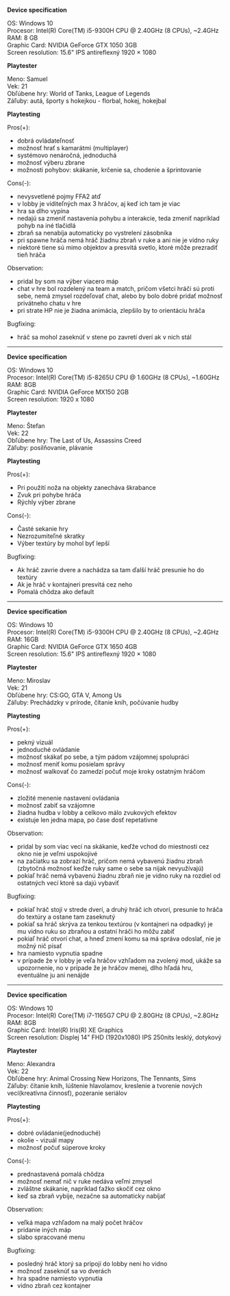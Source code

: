 **Device specification**

OS: Windows 10\
Procesor: Intel(R) Core(TM) i5-9300H CPU @ 2.40GHz (8 CPUs), ~2.4GHz\
RAM: 8 GB\
Graphic Card: NVIDIA GeForce GTX 1050 3GB\
Screen resolution: 15.6" IPS antireflexný 1920 × 1080

**Playtester**

Meno: Samuel\
Vek: 21\
Obľúbene hry: World of Tanks, League of Legends\
Záľuby: autá, športy s hokejkou - florbal, hokej, hokejbal

**Playtesting**

Pros(+):
- dobrá ovládateľnosť
- možnosť hrať s kamarátmi (multiplayer)
- systémovo nenáročná, jednoduchá
- možnosť výberu zbrane
- možnosti pohybov: skákanie, krčenie sa, chodenie a šprintovanie

Cons(-):
- nevysvetlené pojmy FFA2 atď
- v lobby je viditeľných max 3 hráčov, aj keď ich tam je viac
- hra sa dlho vypína
- nedajú sa zmeniť nastavenia pohybu a interakcie, teda zmeniť napríklad pohyb na iné tlačidlá
- zbraň sa nenabíja automaticky po vystrelení zásobníka
- pri spawne hráča nemá hráč žiadnu zbraň v ruke a ani nie je vidno ruky
- niektoré tiene sú mimo objektov a presvitá svetlo, ktoré môže prezradiť tieň hráča

Observation:
- pridal by som na výber viacero máp
- chat v hre bol rozdelený na team a match, pričom všetci hráči sú proti sebe, nemá zmysel rozdeľovať chat, alebo by bolo dobré pridať možnosť privátneho chatu v hre
- pri strate HP nie je žiadna animácia, zlepšilo by to orientáciu hráča

Bugfixing:
- hráč sa mohol zaseknúť v stene po zavretí dverí ak v nich stál

---

**Device specification**

OS: Windows 10\
Procesor: Intel(R) Core(TM) i5-8265U CPU @ 1.60GHz (8 CPUs), ~1.60GHz\
RAM: 8GB\
Graphic Card: NVIDIA GeForce MX150 2GB\
Screen resolution: 1920 x 1080

**Playtester**

Meno: Štefan\
Vek: 22\
Obľúbene hry: The Last of Us, Assassins Creed\
Záľuby: posilňovanie, plávanie

**Playtesting**

Pros(+):
- Pri použití noža na objekty zanecháva škrabance
- Zvuk pri pohybe hráča
- Rýchly výber zbrane

Cons(-):
- Časté sekanie hry
- Nezrozumiteľné skratky
- Výber textúry by mohol byť lepší

Bugfixing:
- Ak hráč zavrie dvere a nachádza sa tam ďalší hráč presunie ho do textúry
- Ak je hráč v kontajneri presvitá cez neho
- Pomalá chôdza ako default

---

**Device specification**

OS: Windows 10\
Procesor: Intel(R) Core(TM) i5-9300H CPU @ 2.40GHz (8 CPUs), ~2.4GHz\
RAM: 16GB\
Graphic Card: NVIDIA GeForce GTX 1650 4GB\
Screen resolution: 15.6" IPS antireflexný 1920 × 1080

**Playtester**

Meno: Miroslav\
Vek: 21\
Obľúbene hry: CS:GO, GTA V, Among Us\
Záľuby: Prechádzky v prírode, čítanie kníh, počúvanie hudby

**Playtesting**

Pros(+):
- pekný vizuál
- jednoduché ovládanie
- možnosť skákať po sebe, a tým pádom vzájomnej spolupráci
- možnosť meniť komu posielam správy
- možnosť walkovať čo zamedzí počuť moje kroky ostatným hráčom

Cons(-):
- zložité menenie nastavení ovládania
- možnosť zabiť sa vzájomne
- žiadna hudba v lobby a celkovo málo zvukových efektov
- existuje len jedna mapa, po čase dosť repetativne

Observation:
- pridal by som viac vecí na skákanie, keďže vchod do miestnosti cez okno nie je veľmi uspokojivé
- na začiatku sa zobrazí hráč, pričom nemá vybavenú žiadnu zbraň (zbytočná možnosť keďže ruky same o sebe sa nijak nevyužívajú)
- pokiaľ hráč nemá vybavenú žiadnu zbraň nie je vidno ruky na rozdiel od ostatných vecí ktoré sa dajú vybaviť

Bugfixing:
- pokiaľ hráč stojí v strede dverí, a druhý hráč ich otvorí, presunie to hráča do textúry a ostane tam zaseknutý
- pokiaľ sa hráč skrýva za tenkou textúrou (v kontajneri na odpadky) je mu vidno ruku so zbraňou a ostatní hráči ho môžu zabiť
- pokiaľ hráč otvorí chat, a hneď zmení komu sa má správa odoslať, nie je možný nič písať
- hra namiesto vypnutia spadne
- v prípade že v lobby je veľa hráčov vzhľadom na zvolený mod, ukáže sa upozornenie, no v prípade že je hráčov menej, dlho hľadá hru, eventuálne ju ani nenájde

---

**Device specification**

OS: Windows 10\
Procesor: Intel(R) Core(TM) i7-1165G7 CPU @ 2.80GHz (8 CPUs), ~2.8GHz\
RAM: 8GB\
Graphic Card: Intel(R) Iris(R) XE Graphics\
Screen resolution: Displej 14" FHD (1920x1080) IPS 250nits lesklý, dotykový

**Playtester**

Meno: Alexandra\
Vek: 22\
Obľúbene hry: Animal Crossing New Horizons, The Tennants, Sims\
Záľuby: čítanie kníh, lúštenie hlavolamov, kreslenie a tvorenie nových vecí(kreatívna činnosť), pozeranie seriálov

**Playtesting**

Pros(+):
- dobré ovládanie(jednoduché)
- okolie - vizuál mapy
- možnosť počuť súperove kroky

Cons(-):
- prednastavená pomalá chôdza
- možnosť nemať nič v ruke nedáva veľmi zmysel
- zvláštne skákanie, napríklad ťažko skočiť cez okno
- keď sa zbraň vybije, nezačne sa automaticky nabíjať

Observation:
- veľká mapa vzhľadom na malý počet hráčov
- pridanie iných máp
- slabo spracované menu

Bugfixing:
- posledný hráč ktorý sa pripojí do lobby neni ho vidno
- možnosť zaseknúť sa vo dverách
- hra spadne namiesto vypnutia
- vidno zbraň cez kontajner
